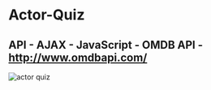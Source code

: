 # Actor-Quiz
## API - AJAX - JavaScript - OMDB API - http://www.omdbapi.com/
![actor quiz](https://user-images.githubusercontent.com/23240307/42920451-aac83ea4-8ae4-11e8-903c-80e01aba4742.png)

